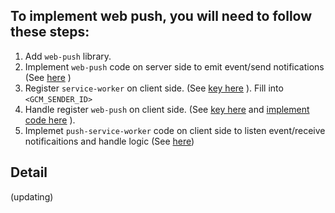 ## To implement web push, you will need to follow these steps:

1. Add `web-push` library.
2. Implement `web-push` code on server side to emit event/send notifications (See [here](../server/webPushSWImplement.js) )
3. Register `service-worker` on client side. (See [key here](../public/manifest.json) ). Fill into `<GCM_SENDER_ID>`
4. Handle register `web-push` on client side. (See [key here](../public/public-key.json) and [implement code here](../src/adminPage/push-service-worker.js) ).
5. Implemet `push-service-worker` code on client side to listen event/receive notificaitions and handle logic (See [here](../src/globalMixins/push-notification.js))

## Detail

(updating)
